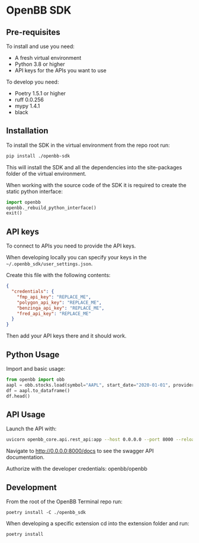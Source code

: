 # OpenBB SDK

## Pre-requisites

To install and use you need:

- A fresh virtual environment
- Python 3.8 or higher
- API keys for the APIs you want to use

To develop you need:

- Poetry 1.5.1 or higher
- ruff 0.0.256
- mypy 1.4.1
- black

## Installation

To install the SDK in the virtual environment from the repo root run:

```bash
pip install ./openbb-sdk
```

This will install the SDK and all the dependencies into the site-packages folder of the virtual environment.

When working with the source code of the SDK it is required to create the static python interface:

```python
import openbb
openbb._rebuild_python_interface()
exit()
```

## API keys

To connect to APIs you need to provide the API keys.

When developing locally you can specify your keys in the `~/.openbb_sdk/user_settings.json`.

Create this file with the following contents:

```json
{
  "credentials": {
    "fmp_api_key": "REPLACE_ME",
    "polygon_api_key": "REPLACE_ME",
    "benzinga_api_key": "REPLACE_ME",
    "fred_api_key": "REPLACE_ME"
  }
}
```

Then add your API keys there and it should work.

## Python Usage

Import and basic usage:

 ```python
 from openbb import obb
 aapl = obb.stocks.load(symbol="AAPL", start_date="2020-01-01", provider="fmp")
 df = aapl.to_dataframe()
 df.head()
 ```

## API Usage

Launch the API with:

```bash
uvicorn openbb_core.api.rest_api:app --host 0.0.0.0 --port 8000 --reload
```

Navigate to http://0.0.0.0:8000/docs to see the swagger API documentation.

Authorize with the developer credentials: openbb/openbb

## Development

From the root of the OpenBB Terminal repo run:

`poetry install -C ./openbb_sdk`

When developing a specific extension cd into the extension folder and run:

`poetry install`
